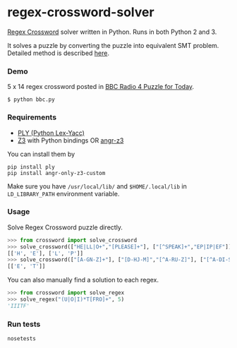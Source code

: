 # regex-crossword-solver

[Regex Crossword](https://regexcrossword.com/) solver written in Python. Runs in both Python 2 and 3.

It solves a puzzle by converting the puzzle into equivalent SMT problem. Detailed method is described [here](http://blukat29.github.io/2016/01/regex-crossword-solver/).

### Demo

5 x 14 regex crossword posted in [BBC Radio 4 Puzzle for Today](http://www.bbc.co.uk/programmes/articles/5LCB3rN2dWLqsmGMy5KYtBf/puzzle-for-today).

```
$ python bbc.py
```

### Requirements

- [PLY (Python Lex-Yacc)](https://github.com/dabeaz/ply)
- [Z3](https://github.com/Z3Prover/z3) with Python bindings OR [angr-z3](https://github.com/angr/angr-z3)

You can install them by

```
pip install ply
pip install angr-only-z3-custom
```

Make sure you have `/usr/local/lib/` and `$HOME/.local/lib` in `LD_LIBRARY_PATH` environment variable.

### Usage

Solve Regex Crossword puzzle directly.

```py
>>> from crossword import solve_crossword
>>> solve_crossword(["HE|LL|O+","[PLEASE]+"], ["[^SPEAK]+","EP|IP|EF"])
[['H', 'E'], ['L', 'P']]
>>> solve_crossword(["[A-GN-Z]+"], ["[D-HJ-M]","[^A-RU-Z]"], ["[^A-DI-S]+"], ["[^F-KM-Z]","[A-KS-V]"])
[['E', 'T']]
```

You can also manually find a solution to each regex.

```py
>>> from crossword import solve_regex
>>> solve_regex("(U|O|I)*T[FRO]+", 5)
'IIITF'
```

### Run tests

```
nosetests
```

